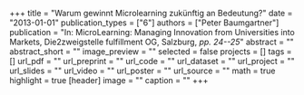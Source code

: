 +++
title = "Warum gewinnt Microlearning zukünftig an Bedeutung?"
date = "2013-01-01"
publication_types = ["6"]
authors = ["Peter Baumgartner"]
publication = "In: MicroLearning: Managing Innovation from Universities into Markets, Die2zweigstelle fulfillment OG, Salzburg, _pp. 24--25_"
abstract = ""
abstract_short = ""
image_preview = ""
selected = false
projects = []
tags = []
url_pdf = ""
url_preprint = ""
url_code = ""
url_dataset = ""
url_project = ""
url_slides = ""
url_video = ""
url_poster = ""
url_source = ""
math = true
highlight = true
[header]
image = ""
caption = ""
+++
